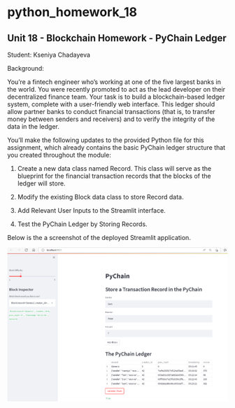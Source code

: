 # python_homework_18
## Unit 18 - Blockchain Homework - PyChain Ledger
Student: Kseniya Chadayeva

Background:

You’re a fintech engineer who’s working at one of the five largest banks in the world. You were recently promoted to act as the lead developer on their decentralized finance team. Your task is to build a blockchain-based ledger system, complete with a user-friendly web interface. This ledger should allow partner banks to conduct financial transactions (that is, to transfer money between senders and receivers) and to verify the integrity of the data in the ledger.

You’ll make the following updates to the provided Python file for this assignment, which already contains the basic PyChain ledger structure that you created throughout the module:


1) Create a new data class named Record. This class will serve as the blueprint for the financial transaction records that the blocks of the ledger will store.


2) Modify the existing Block data class to store Record data.


3) Add Relevant User Inputs to the Streamlit interface.


4) Test the PyChain Ledger by Storing Records.

Below is the a screenshot of the deployed Streamlit application.

![streamlit running](Screenshot_1.png) 